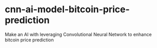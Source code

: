 # cnn-ai-model-bitcoin-price-prediction
Make an AI with leveraging Convolutional Neural Network to enhance bitcoin price prediction
